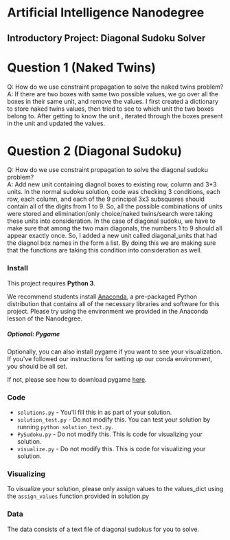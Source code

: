 # Artificial Intelligence Nanodegree
## Introductory Project: Diagonal Sudoku Solver

# Question 1 (Naked Twins)
Q: How do we use constraint propagation to solve the naked twins problem?  
A: If there are two boxes with same two possible values, we go over all the boxes in their same unit, and remove the values.
I first created a dictionary to store naked twins values, then tried to see to which unit the two boxes belong to. After getting to know the unit , iterated through the boxes present in the unit and updated the values. 

# Question 2 (Diagonal Sudoku)
Q: How do we use constraint propagation to solve the diagonal sudoku problem?  
A: Add new unit containing diagnol boxes to existing row, column and 3*3 units.
In the normal sudoku solution, code was checking 3 conditions, each row, each column, and each of the 9 principal 3x3 subsquares should contain all of the digits from 1 to 9. So, all the possible combinations of units were stored and elimination/only choice/naked twins/search were taking these units into consideration. In the case of diagonal sudoku, we have to make sure that among the two main diagonals, the numbers 1 to 9 should all appear exactly once. So, I added a new unit called diagonal_units that had the diagnol box names in the form a list. By doing this we are making sure that the functions are taking this condition into consideration as well.

### Install

This project requires **Python 3**.

We recommend students install [Anaconda](https://www.continuum.io/downloads), a pre-packaged Python distribution that contains all of the necessary libraries and software for this project. 
Please try using the environment we provided in the Anaconda lesson of the Nanodegree.

##### Optional: Pygame

Optionally, you can also install pygame if you want to see your visualization. If you've followed our instructions for setting up our conda environment, you should be all set.

If not, please see how to download pygame [here](http://www.pygame.org/download.shtml).

### Code

* `solutions.py` - You'll fill this in as part of your solution.
* `solution_test.py` - Do not modify this. You can test your solution by running `python solution_test.py`.
* `PySudoku.py` - Do not modify this. This is code for visualizing your solution.
* `visualize.py` - Do not modify this. This is code for visualizing your solution.

### Visualizing

To visualize your solution, please only assign values to the values_dict using the ```assign_values``` function provided in solution.py

### Data

The data consists of a text file of diagonal sudokus for you to solve.